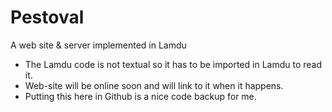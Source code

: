 # Pestoval
A web site & server implemented in Lamdu

* The Lamdu code is not textual so it has to be imported in Lamdu to read it.
* Web-site will be online soon and will link to it when it happens.
* Putting this here in Github is a nice code backup for me.

